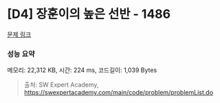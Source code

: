 # [D4] 장훈이의 높은 선반 - 1486 

[문제 링크](https://swexpertacademy.com/main/code/problem/problemDetail.do?contestProbId=AV2b7Yf6ABcBBASw) 

### 성능 요약

메모리: 22,312 KB, 시간: 224 ms, 코드길이: 1,039 Bytes



> 출처: SW Expert Academy, https://swexpertacademy.com/main/code/problem/problemList.do